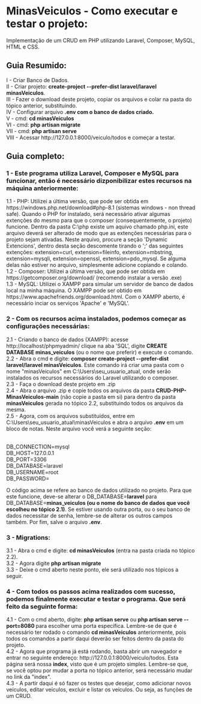 # MinasVeiculos - Como executar e testar o projeto:
 Implementação de um CRUD em PHP utilizando Laravel, Composer, MySQL, HTML e CSS.
 
 <h2>Guia Resumido:</h2>
    I - Criar Banco de Dados.<br>
    II - Criar projeto: <strong>create-project --prefer-dist laravel/laravel minasVeiculos</strong>.<br>
    III - Fazer o download deste projeto, copiar os arquivos e colar na pasta do tópico anterior, substituindo.<br>
    IV - Configurar arquivo <strong>.env com o banco de dados criado.</strong><br>
    V - cmd: <strong>cd minasVeiculos</strong><br>
    VI - cmd: <strong>php artisan migrate</strong><br>
    VII - cmd: <strong>php artisan serve</strong><br>
    VIII - Acessar http://127.0.0.1:8000/veiculo/todos e começar a testar.
 
 <h2>Guia completo: </h2>
 <h3>1 - Este programa utiliza Laravel, Composer e MySQL para funcionar, então é necessário dizponibilizar estes recursos na máquina anteriormente:</h3>
    1.1 - PHP: Utilizei a última versão, que pode ser obtida em https://windows.php.net/download#php-8.1 (sistemas windows - non thread safe). Quando o PHP for instalado, será necessário ativar algumas extenções do mesmo para que o composer (consequentemente, o projeto) funcione. Dentro da pasta C:\php existe um aquivo chamado php.ini, este arquivo deverá ser alterado de modo que as extenções necessárias para o projeto sejam ativadas. Neste arquivo, procure a seção 'Dynamic Extencions', dentro desta seção descomente tirando o ';' das seguintes extenções: extension=curl, extension=fileinfo, extension=mbstring, extension=mysqli, extension=openssl, extension=pdo_mysql. Se alguma delas não estiver no arquivo, simplesmente adicione copiando e colando.<br>
    1.2 - Composer: Utilizei a última versão, que pode ser obtida em https://getcomposer.org/download/ (recomendo instalar a versão .exe)<br>
    1.3 - MySQL: Utilizei o XAMPP para simular um servidor de banco de dados local na minha máquina. O XAMPP pode ser obtido em https://www.apachefriends.org/download.html. Com o XAMPP aberto, é necessário inciar os serviços 'Apache' e 'MySQL'.
 
 <h3>2 - Com os recursos acima instalados, podemos começar as configurações necessárias: </h3>
    2.1 - Criando o banco de dados (XAMPP): acesse http://localhost/phpmyadmin/ clique na aba 'SQL', digite <strong>CREATE DATABASE minas_veiculos</strong> (ou o nome que preferir) e execute o comando.<br>
    2.2 - Abra o cmd e digite: <strong>composer create-project --prefer-dist laravel/laravel minasVeiculos</strong>. Este comando irá criar uma pasta com o nome "minasVeiculos" em C:\Users\seu_usuario_atual, onde serão instalados os recursos necessários do Laravel utilizando o composer.<br>  
    2.3 - Faça o download deste projeto em .zip<br>
    2.4 - Abra o arquivo .zip e copie todos os arquivos da pasta <strong>CRUD-PHP-MinasVeiculos-main</strong> (não copie a pasta em si) para dentro da pasta <strong>minasVeiculos</strong> gerada no tópico 2.2, substituindo todos os arquivos da mesma.<br>
    2.5 - Agora, com os arquivos substituídos, entre em C:\Users\seu_usuario_atual\minasVeiculos e abra o arquivo <strong>.env</strong> em um bloco de notas. Neste arquivo você verá a seguinte seção:<br><br>
    
DB_CONNECTION=mysql<br>
DB_HOST=127.0.0.1<br>
DB_PORT=3306<br>
DB_DATABASE=laravel<br>
DB_USERNAME=root<br>
DB_PASSWORD=<br>

O código acima se refere ao banco de dados utilizado no projeto. Para que este funcione, deve-se alterar o DB_DATABASE=<strong>laravel</strong> para DB_DATABASE=<strong>minas_veiculos (ou o nome do banco de dados que você escolheu no tópico 2.1)</strong>. Se estiver usando outra porta, ou o seu banco de dados necessitar de senha, lembre-se de alterar os outros campos também. Por fim, salve o arquivo <strong>.env</strong>.<br>

 <h3>3 - Migrations: </h3>
 3.1 - Abra o cmd e digite: <strong>cd minasVeiculos</strong> (entra na pasta criada no tópico 2.2).<br>
 3.2 - Agora digite <strong>php artisan migrate</strong><br>
 3.3 - Deixe o cmd aberto neste ponto, ele será utilizado nos tópicos a seguir.
 
 <h3>4 - Com todos os passos acima realizados com sucesso, podemos finalmente executar e testar o programa. Que será feito da seguinte forma: </h3>
 4.1 - Com o cmd aberto, digite: <strong>php artisan serve</strong> ou <strong>php artisan serve --port=8080 </strong>para escolher uma porta específica. Lembre-se de que é necessário ter rodado o comando <strong>cd minasVeiculos</strong> anteriormente, pois todos os comandos a partir daqui deverão ser feitos dentro da pasta do projeto.<br> 
 4.2 - Agora que programa já está rodando, basta abrir um navegador e entrar no seguinte endereço: http://127.0.0.1:8000/veiculo/todos. Esta página será nossa <strong>index</strong>, visto que é um projeto simples. Lembre-se que, se você optou por mudar a porta no tópico anterior, será necessário mudar no link da "index".<br>
 4.3 - A partir daqui é só fazer os testes que desejar, como adicionar novos veículos, editar veículos, excluir e listar os veículos. Ou seja, as funções de um CRUD.<br>
 
 


